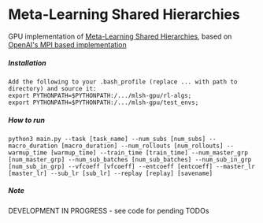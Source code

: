 # Meta-Learning Shared Hierarchies

GPU implementation of [Meta-Learning Shared Hierarchies](https://s3-us-west-2.amazonaws.com/openai-assets/MLSH/mlsh_paper.pdf), based on [OpenAI's MPI based implementation](https://github.com/openai/mlsh)


##### Installation

```
Add the following to your .bash_profile (replace ... with path to directory) and source it:
export PYTHONPATH=$PYTHONPATH:/.../mlsh-gpu/rl-algs;
export PYTHONPATH=$PYTHONPATH:/.../mlsh-gpu/test_envs;
```

##### How to run

```
python3 main.py --task [task_name] --num_subs [num_subs] --macro_duration [macro_duration] --num_rollouts [num_rollouts] --warmup_time [warmup_time] --train_time [train_time] --num_master_grp [num_master_grp] --num_sub_batches [num_sub_batches] --num_sub_in_grp [num_sub_in_grp] --vfcoeff [vfcoeff] --entcoeff [entcoeff] --master_lr [master_lr] --sub_lr [sub_lr] --replay [replay] [savename] 
```

##### Note

DEVELOPMENT IN PROGRESS - see code for pending TODOs
